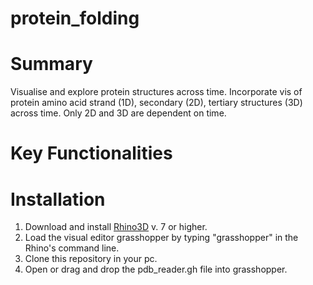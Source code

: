 # protein_folding




# Summary

Visualise and explore protein structures across time. Incorporate vis of protein amino acid strand (1D), secondary (2D), tertiary structures (3D) across time. Only 2D and 3D are dependent on time.


# Key Functionalities


# Installation
1. Download and install [Rhino3D](https://www.rhino3d.com/) v. 7 or higher. 
2. Load the visual editor grasshopper by typing "grasshopper" in the Rhino's command line.
3. Clone this repository in your pc.
4. Open or drag and drop the pdb_reader.gh file into grasshopper. 


